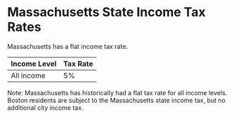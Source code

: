 # Massachusetts State Income Tax Rates

Massachusetts has a flat income tax rate.

| Income Level | Tax Rate |
|--------------|----------|
| All income | 5% |

Note: Massachusetts has historically had a flat tax rate for all income levels. Boston residents are subject to the Massachusetts state income tax, but no additional city income tax. 